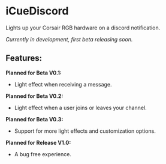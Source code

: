 # iCueDiscord
Lights up your Corsair RGB hardware on a discord notification.

*Currently in development, first beta releasing soon.*

## Features:
**Planned for Beta V0.1:**
 - Light effect when receiving a message.
 
**Planned for Beta V0.2:**
 - Light effect when a user joins or leaves your channel.

**Planned for Beta V0.3:**
 - Support for more light effects and customization options.

**Planned for Release V1.0:**
 - A bug free experience.
